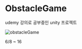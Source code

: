 # ObstacleGame
udemy 강의로 공부중인 unity 프로젝트

![obstacleGame](https://user-images.githubusercontent.com/32862869/173981921-382fa8ad-3365-41c9-a239-27c4f48c533f.gif)

6/8 ~ 16
